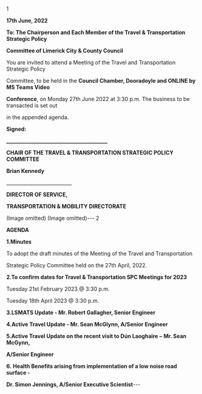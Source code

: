 1

**17th June, 2022**

**To: The Chairperson and Each Member of the Travel & Transportation Strategic Policy**

**Committee of Limerick City & County Council**

You are invited to attend a Meeting of the Travel and Transportation Strategic Policy

Committee, to be held in the **Council Chamber, Dooradoyle and ONLINE by MS Teams Video**

**Conference**, on Monday 27th June 2022 at 3:30 p.m. The business to be transacted is set out

in the appended agenda.

**Signed:**

**\_\_\_\_\_\_\_\_\_\_\_\_\_\_\_\_\_\_\_\_\_\_\_\_\_\_\_\_\_\_\_\_\_\_\_\_\_\_\_\_**

**CHAIR OF THE TRAVEL & TRANSPORTATION STRATEGIC POLICY COMMITTEE**

**Brian Kennedy**

\_\_\_\_\_\_\_\_\_\_\_\_\_\_\_\_\_\_\_\_\_\_\_\_\_\_\_

**DIRECTOR OF SERVICE,**

**TRANSPORTATION & MOBILITY DIRECTORATE**

(Image omitted)
(Image omitted)---
2

**AGENDA**

**1.Minutes**

To adopt the draft minutes of the Meeting of the Travel and Transportation

Strategic Policy Committee held on the 27th April, 2022.

**2.To confirm dates for Travel & Transportation SPC Meetings for 2023**

Tuesday 21st February 2023 @ 3:30 p.m.

Tuesday 18th April 2023 @ 3:30 p.m.

**3.LSMATS Update - Mr. Robert Gallagher, Senior Engineer**

**4.Active Travel Update - Mr. Sean McGlynn, A/Senior Engineer**

**5.Active Travel Update on the recent visit to Dún Laoghaire** **–** **Mr. Sean McGynn,**

**A/Senior Engineer**

**6.** **Health Benefits arising from implementation of a low noise road surface -**

**Dr. Simon Jennings, A/Senior Executive Scientist**---
